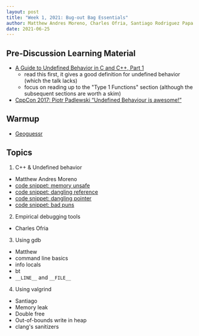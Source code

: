 ```yaml
---
layout: post
title: "Week 1, 2021: Bug-out Bag Essentials"
author: Matthew Andres Moreno, Charles Ofria, Santiago Rodriguez Papa
date: 2021-06-25
---
```


## Pre-Discussion Learning Material

* [A Guide to Undefined Behavior in C and C++, Part 1](https://blog.regehr.org/archives/213)
  * read this first, it gives a good definition for undefined behavior (which the talk lacks)
  * focus on reading up to the "Type 1 Functions" section (although the subsequent sections are worth a skim)
* [CppCon 2017: Piotr Padlewski “Undefined Behaviour is awesome!”](https://youtu.be/ehyHyAIa5so)

## Warmup

* [Geoguessr](https://www.geoguessr.com/)

## Topics

1. C++ & Undefined behavior
  * Matthew Andres Moreno
  * [code snippet: memory unsafe](https://godbolt.org/z/E7M8z3fjT)
  * [code snippet: dangling reference](https://godbolt.org/z/zqhME53xc)
  * [code snippet: dangling pointer](https://godbolt.org/z/9qxYEG6ze)
  * [code snippet: bad puns](https://godbolt.org/z/6bdo8Ghbs)
2. Empirical debugging tools
  * Charles Ofria
3. Using gdb
  * Matthew
  * command line basics
  * info locals
  * bt
  * `__LINE__` and `__FILE__`
4. Using valgrind
  * Santiago
  * Memory leak
  * Double free
  * Out-of-bounds write in heap
  * clang's sanitizers
